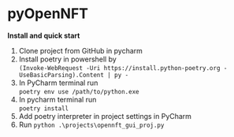 # pyOpenNFT

**Install and quick start**  

1. Clone project from GitHub in pycharm
2. Install poetry in powershell by  
`(Invoke-WebRequest -Uri https://install.python-poetry.org -UseBasicParsing).Content | py -`
3. In PyCharm terminal run   
`poetry env use /path/to/python.exe`  
4. In pycharm terminal run   
`poetry install`
5. Add poetry interpreter in project settings in PyCharm   
6. Run 
`python .\projects\opennft_gui_proj.py`
